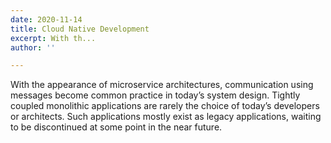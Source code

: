 ```yaml
---
date: 2020-11-14
title: Cloud Native Development
excerpt: With th...
author: ''

---
```

With the appearance of microservice architectures, communication using messages become common practice in today’s system design. Tightly coupled monolithic applications are rarely the choice of today’s developers or architects. Such applications mostly exist as legacy applications, waiting to be discontinued at some point in the near future.